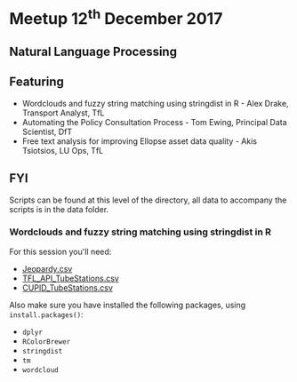 # Meetup 12<sup>th</sup> December 2017

## Natural Language Processing

## Featuring
* Wordclouds and fuzzy string matching using stringdist in R - Alex Drake, Transport Analyst, TfL
* Automating the Policy Consultation Process - Tom Ewing, Principal Data Scientist, DfT
* Free text analysis for improving Ellopse asset data quality - Akis Tsiotsios, LU Ops, TfL

## FYI
Scripts can be found at this level of the directory, all data to accompany the scripts is in the data folder.

### Wordclouds and fuzzy string matching using stringdist in R
For this session you'll need:
* [Jeopardy.csv](https://github.com/tfl-pyr/userGroups/blob/master/2017-12-12%20NLP/data/Jeopardy.csv)
* [TFL_API_TubeStations.csv](https://github.com/tfl-pyr/userGroups/blob/master/2017-12-12%20NLP/data/TFL_API_TubeStations.csv)
* [CUPID_TubeStations.csv](https://github.com/tfl-pyr/userGroups/blob/master/2017-12-12%20NLP/data/CUPID_TubeStations.csv)

Also make sure you have installed the following packages, using `install.packages()`:
* `dplyr`
* `RColorBrewer`
* `stringdist`
* `tm`
* `wordcloud`

